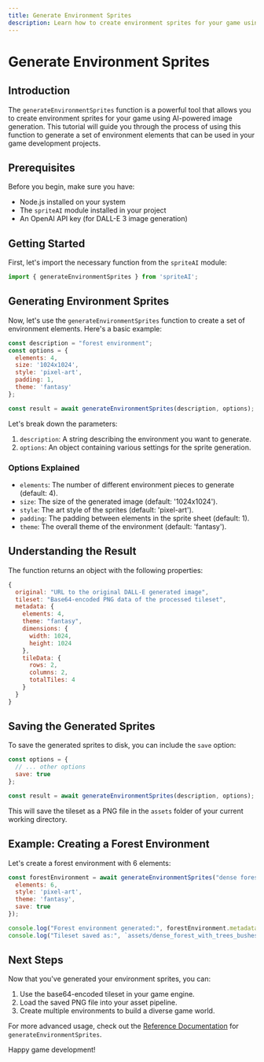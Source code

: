 ```yaml
---
title: Generate Environment Sprites
description: Learn how to create environment sprites for your game using AI-powered image generation.
---
```


# Generate Environment Sprites

## Introduction

The `generateEnvironmentSprites` function is a powerful tool that allows you to create environment sprites for your game using AI-powered image generation. This tutorial will guide you through the process of using this function to generate a set of environment elements that can be used in your game development projects.

## Prerequisites

Before you begin, make sure you have:

- Node.js installed on your system
- The `spriteAI` module installed in your project
- An OpenAI API key (for DALL-E 3 image generation)

## Getting Started

First, let's import the necessary function from the `spriteAI` module:

```javascript
import { generateEnvironmentSprites } from 'spriteAI';
```

## Generating Environment Sprites

Now, let's use the `generateEnvironmentSprites` function to create a set of environment elements. Here's a basic example:

```javascript
const description = "forest environment";
const options = {
  elements: 4,
  size: '1024x1024',
  style: 'pixel-art',
  padding: 1,
  theme: 'fantasy'
};

const result = await generateEnvironmentSprites(description, options);
```

Let's break down the parameters:

1. `description`: A string describing the environment you want to generate.
2. `options`: An object containing various settings for the sprite generation.

### Options Explained

- `elements`: The number of different environment pieces to generate (default: 4).
- `size`: The size of the generated image (default: '1024x1024').
- `style`: The art style of the sprites (default: 'pixel-art').
- `padding`: The padding between elements in the sprite sheet (default: 1).
- `theme`: The overall theme of the environment (default: 'fantasy').

## Understanding the Result

The function returns an object with the following properties:

```javascript
{
  original: "URL to the original DALL-E generated image",
  tileset: "Base64-encoded PNG data of the processed tileset",
  metadata: {
    elements: 4,
    theme: "fantasy",
    dimensions: {
      width: 1024,
      height: 1024
    },
    tileData: {
      rows: 2,
      columns: 2,
      totalTiles: 4
    }
  }
}
```

## Saving the Generated Sprites

To save the generated sprites to disk, you can include the `save` option:

```javascript
const options = {
  // ... other options
  save: true
};

const result = await generateEnvironmentSprites(description, options);
```

This will save the tileset as a PNG file in the `assets` folder of your current working directory.

## Example: Creating a Forest Environment

Let's create a forest environment with 6 elements:

```javascript
const forestEnvironment = await generateEnvironmentSprites("dense forest with trees, bushes, and rocks", {
  elements: 6,
  style: 'pixel-art',
  theme: 'fantasy',
  save: true
});

console.log("Forest environment generated:", forestEnvironment.metadata);
console.log("Tileset saved as:", `assets/dense_forest_with_trees_bushes_and_rocks_environment.png`);
```

## Next Steps

Now that you've generated your environment sprites, you can:

1. Use the base64-encoded tileset in your game engine.
2. Load the saved PNG file into your asset pipeline.
3. Create multiple environments to build a diverse game world.

For more advanced usage, check out the [Reference Documentation](./reference) for `generateEnvironmentSprites`.

Happy game development!
